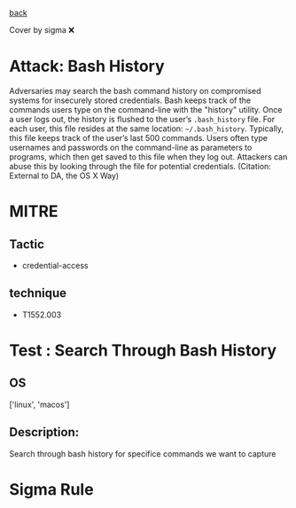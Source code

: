 [back](../index.md)

Cover by sigma :x: 

# Attack: Bash History

 Adversaries may search the bash command history on compromised systems for insecurely stored credentials. Bash keeps track of the commands users type on the command-line with the "history" utility. Once a user logs out, the history is flushed to the user’s <code>.bash_history</code> file. For each user, this file resides at the same location: <code>~/.bash_history</code>. Typically, this file keeps track of the user’s last 500 commands. Users often type usernames and passwords on the command-line as parameters to programs, which then get saved to this file when they log out. Attackers can abuse this by looking through the file for potential credentials. (Citation: External to DA, the OS X Way)

# MITRE
## Tactic
  - credential-access

## technique
  - T1552.003

# Test : Search Through Bash History

## OS

 ['linux', 'macos']

## Description:

 Search through bash history for specifice commands we want to capture


# Sigma Rule
